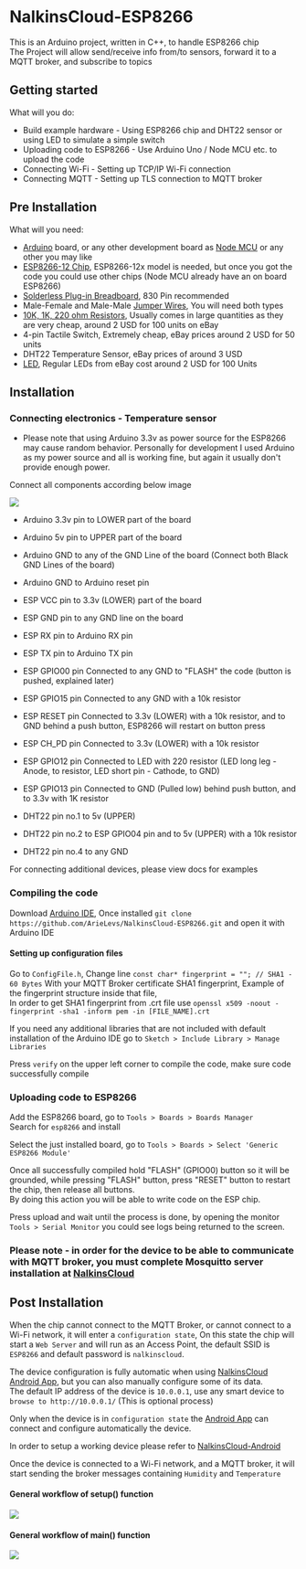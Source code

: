 NalkinsCloud-ESP8266
====================

This is an Arduino project, written in C++, to handle ESP8266 chip  
The Project will allow send/receive info from/to sensors, forward it to a MQTT broker, and subscribe to topics

Getting started
---------------
What will you do:
* Build example hardware - Using ESP8266 chip and DHT22 sensor or using LED to simulate a simple switch
* Uploading code to ESP8266 - Use Arduino Uno / Node MCU etc. to upload the code
* Connecting Wi-Fi - Setting up TCP/IP Wi-Fi connection
* Connecting MQTT - Setting up TLS connection to MQTT broker

Pre Installation
----------------
What will you need:
* [Arduino](https://store.arduino.cc/arduino-uno-rev3) board, or any other development board as [Node MCU](http://www.nodemcu.com/index_en.html) or any other you may like
* [ESP8266-12 Chip](https://en.wikipedia.org/wiki/ESP8266), ESP8266-12x model is needed, but once you got the code you could use other chips (Node MCU already have an on board ESP8266)
* [Solderless Plug-in Breadboard](https://en.wikipedia.org/wiki/Breadboard), 830 Pin recommended
* Male-Female and Male-Male [Jumper Wires](https://en.wikipedia.org/wiki/Jump_wire), You will need both types
* [10K, 1K, 220 ohm Resistors](https://en.wikipedia.org/wiki/Resistor), Usually comes in large quantities as they are very cheap, around 2 USD for 100 units on eBay
* 4-pin Tactile Switch, Extremely cheap, eBay prices around 2 USD for 50 units
* DHT22 Temperature Sensor, eBay prices of around 3 USD
* [LED](https://en.wikipedia.org/wiki/Light-emitting_diode), Regular LEDs from eBay cost around 2 USD for 100 Units

Installation
------------

### Connecting electronics - Temperature sensor
* Please note that using Arduino 3.3v as power source for the ESP8266 may cause random behavior. Personally for development I used Arduino as my power source and all is working fine, but again it usually don't provide enough power.  

Connect all components according below image

![](docs/ESP8266_DHT22_Breadboard.png)

* Arduino 3.3v pin to LOWER part of the board
* Arduino 5v pin to UPPER part of the board
* Arduino GND to any of the GND Line of the board (Connect both Black GND Lines of the board)
* Arduino GND to Arduino reset pin
* ESP VCC pin to 3.3v (LOWER) part of the board
* ESP GND pin to any GND line on the board
* ESP RX pin to Arduino RX pin
* ESP TX pin to Arduino TX pin
* ESP GPIO00 pin Connected to any GND to "FLASH" the code (button is pushed, explained later)
* ESP GPIO15 pin Connected to any GND with a 10k resistor
* ESP RESET pin Connected to 3.3v (LOWER) with a 10k resistor, and to GND behind a push button, ESP8266 will restart on button press
* ESP CH_PD pin Connected to 3.3v (LOWER) with a 10k resistor
* ESP GPIO12 pin Connected to LED with 220 resistor (LED long leg - Anode, to resistor, LED short pin - Cathode, to GND)
* ESP GPIO13 pin Connected to GND (Pulled low) behind push button, and to 3.3v with 1K resistor

* DHT22 pin no.1 to 5v (UPPER)
* DHT22 pin no.2 to ESP GPIO04 pin and to 5v (UPPER) with a 10k resistor
* DHT22 pin no.4 to any GND

For connecting additional devices, please view docs for examples

### Compiling the code
Download [Arduino IDE](https://www.arduino.cc/en/Main/Software), 
Once installed `git clone https://github.com/ArieLevs/NalkinsCloud-ESP8266.git` and open it with Arduino IDE

#### Setting up configuration files 
Go to `ConfigFile.h`, Change line `const char* fingerprint = ""; // SHA1 - 60 Bytes` With your MQTT Broker certificate SHA1 fingerprint,
Example of the fingerprint structure inside that file,  
In order to get SHA1 fingerprint from .crt file use `openssl x509 -noout -fingerprint -sha1 -inform pem -in [FILE_NAME].crt`  


If you need any additional libraries that are not included with default installation of the Arduino IDE go to `Sketch > Include Library > Manage Libraries`

Press `verify` on the upper left corner to compile the code, make sure code successfully compile

### Uploading code to ESP8266
Add the ESP8266 board, go to `Tools > Boards > Boards Manager`  
Search for `esp8266` and install

Select the just installed board, go to `Tools > Boards > Select 'Generic ESP8266 Module'`

Once all successfully compiled hold "FLASH" (GPIO00) button so it will be grounded,
while pressing "FLASH" button, press "RESET" button to restart the chip, then release all buttons.  
By doing this action you will be able to write code on the ESP chip.

Press upload and wait until the process is done, by opening the monitor `Tools > Serial Monitor` you could see logs being returned to the screen.

### Please note - in order for the device to be able to communicate with MQTT broker, you must complete Mosquitto server installation at [NalkinsCloud](https://github.com/ArieLevs/NalkinsCloud)

Post Installation
-----------------

When the chip cannot connect to the MQTT Broker, or cannot connect to a Wi-Fi network, it will enter a `configuration state`,
On this state the chip will start a `Web Server` and will run as an Access Point, the default SSID is `ESP8266` and default password is `nalkinscloud`.

The device configuration is fully automatic when using [NalkinsCloud Android App](https://github.com/ArieLevs/NalkinsCloud-Android),
but you can also manually configure some of its data.  
The default IP address of the device is `10.0.0.1`, use any smart device to `browse to http://10.0.0.1/` (This is optional process)

Only when the device is in `configuration state` the [Android App](https://github.com/ArieLevs/NalkinsCloud-Android) can connect and configure automatically the device.

In order to setup a working device please refer to [NalkinsCloud-Android](https://github.com/ArieLevs/NalkinsCloud-Android)

Once the device is connected to a Wi-Fi network, and a MQTT broker, it will start sending the broker messages containing `Humidity` and `Temperature`

#### General workflow of setup() function

![](docs/ESP8266_Setup_Function_draw.io.png)

#### General workflow of main() function

![](docs/ESP8266_Main_Function_draw.io.png)
